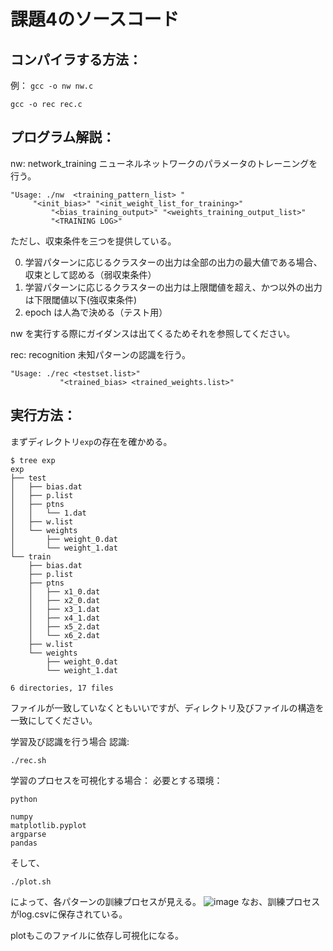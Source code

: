課題4のソースコード
=
コンパイラする方法：
-
例：
`gcc -o nw nw.c`

`gcc -o rec rec.c`

プログラム解説：
-
nw: network_training ニューネルネットワークのパラメータのトレーニングを行う。

```
"Usage: ./nw  <training_pattern_list> "
	 "<init_bias>" "<init_weight_list_for_training>"
         "<bias_training_output>" "<weights_training_output_list>"
         "<TRAINING LOG>"
```
	 
ただし、収束条件を三つを提供している。

0. 学習パターンに応じるクラスターの出力は全部の出力の最大値である場合、収束として認める（弱収束条件）
1. 学習パターンに応じるクラスターの出力は上限閾値を超え、かつ以外の出力は下限閾値以下(強収束条件)
2. epoch は人為で決める（テスト用）

nw を実行する際にガイダンスは出てくるためそれを参照してください。

rec: recognition 未知パターンの認識を行う。
```
"Usage: ./rec <testset.list>"
           "<trained_bias> <trained_weights.list>"
```
	   
実行方法：
-
まずディレクトリ`exp`の存在を確かめる。
```
$ tree exp
exp
├── test
│   ├── bias.dat
│   ├── p.list
│   ├── ptns
│   │   └── 1.dat
│   ├── w.list
│   └── weights
│       ├── weight_0.dat
│       └── weight_1.dat
└── train
    ├── bias.dat
    ├── p.list
    ├── ptns
    │   ├── x1_0.dat
    │   ├── x2_0.dat
    │   ├── x3_1.dat
    │   ├── x4_1.dat
    │   ├── x5_2.dat
    │   └── x6_2.dat
    ├── w.list
    └── weights
        ├── weight_0.dat
        └── weight_1.dat

6 directories, 17 files
```
ファイルが一致していなくともいいですが、ディレクトリ及びファイルの構造を一致にしてください。

学習及び認識を行う場合
認識:

`./rec.sh`

学習のプロセスを可視化する場合：
必要とする環境：

```
python

numpy
matplotlib.pyplot
argparse
pandas
```
そして、

`./plot.sh`

によって、各パターンの訓練プロセスが見える。
![image](https://github.com/Secondtonumb/pattern_recogn/blob/master/pattern04/plot_exp.png)
なお、訓練プロセスがlog.csvに保存されている。

plotもこのファイルに依存し可視化になる。

